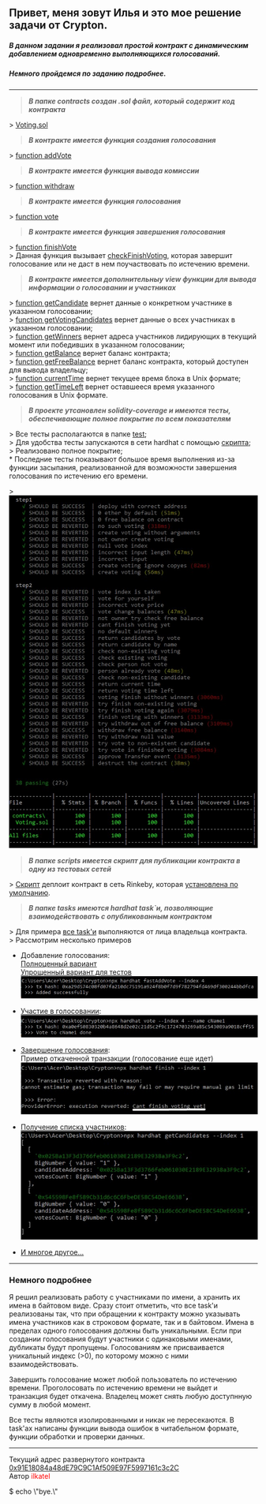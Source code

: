 ## Привет, меня зовут Илья и это мое решение задачи от Crypton.

##### В данном задании я реализовал простой контракт с динамическим добавлением одновременно выполняющихся голосований.

##### Немного пройдемся по заданию подробнее.

---

>___В папке contracts создан .sol файл, который содержит код контракта___

\> [Voting.sol](https://github.com/ilkatel/CryptonVoting/blob/d8e84f1d8f62fdcc5c57d203751e0ddf98bcce6d/contracts/Voting.sol#L7)

>___В контракте имеется функция создания голосования___

\> [function addVote](https://github.com/ilkatel/CryptonVoting/blob/d8e84f1d8f62fdcc5c57d203751e0ddf98bcce6d/contracts/Voting.sol#L55)

>___В контракте имеется функция вывода комиссии___

\> [function withdraw](https://github.com/ilkatel/CryptonVoting/blob/d8e84f1d8f62fdcc5c57d203751e0ddf98bcce6d/contracts/Voting.sol#L109)

>___В контракте имеется функция голосования___

\> [function vote](https://github.com/ilkatel/CryptonVoting/blob/d8e84f1d8f62fdcc5c57d203751e0ddf98bcce6d/contracts/Voting.sol#L71)

>___В контракте имеется функция завершения голосования___

\> [function finishVote](https://github.com/ilkatel/CryptonVoting/blob/d8e84f1d8f62fdcc5c57d203751e0ddf98bcce6d/contracts/Voting.sol#L167) <br>
\> Данная функция вызывает [checkFinishVoting](https://github.com/ilkatel/CryptonVoting/blob/d8e84f1d8f62fdcc5c57d203751e0ddf98bcce6d/contracts/Voting.sol#L147), которая завершит голосование или не даст в нем поучаствовать по истечению времени.

>___В контракте имеется дополнительныу view функции для вывода информации о голосовании и участниках___

\> [function getCandidate](https://github.com/ilkatel/CryptonVoting/blob/d8e84f1d8f62fdcc5c57d203751e0ddf98bcce6d/contracts/Voting.sol#L99) вернет данные о конкретном участнике в указанном голосовании; <br>
\> [function getVotingCandidates](https://github.com/ilkatel/CryptonVoting/blob/d8e84f1d8f62fdcc5c57d203751e0ddf98bcce6d/contracts/Voting.sol#L103) вернет данные о всех участниках в указанном голосовании; <br>
\> [function getWinners](https://github.com/ilkatel/CryptonVoting/blob/d8e84f1d8f62fdcc5c57d203751e0ddf98bcce6d/contracts/Voting.sol#L143) вернет адреса участников лидирующих в текущий момент или победивших в указанном голосовании; <br>
\> [function getBalance](https://github.com/ilkatel/CryptonVoting/blob/d8e84f1d8f62fdcc5c57d203751e0ddf98bcce6d/contracts/Voting.sol#L171) вернет баланс контракта; <br>
\> [function getFreeBalance](https://github.com/ilkatel/CryptonVoting/blob/d8e84f1d8f62fdcc5c57d203751e0ddf98bcce6d/contracts/Voting.sol#L175) вернет баланс контракта, который доступен для вывода владельцу; <br>
\> [function currentTime](https://github.com/ilkatel/CryptonVoting/blob/d8e84f1d8f62fdcc5c57d203751e0ddf98bcce6d/contracts/Voting.sol#L77) вернет текущее время блока в Unix формате; <br>
\> [function getTimeLeft](https://github.com/ilkatel/CryptonVoting/blob/d8e84f1d8f62fdcc5c57d203751e0ddf98bcce6d/contracts/Voting.sol#L179) вернет оставшееся время указанного голосования в Unix формате.

> ___В проекте утсановлен solidity-coverage и имеются тесты, обеспечивающие полное покрытие по всем показателям___

\> Все тесты располагаются в папке [test](https://github.com/ilkatel/CryptonVoting/blob/d8e84f1d8f62fdcc5c57d203751e0ddf98bcce6d/test/contractTest.js#L4); <br>
\> Для удобства тесты запускаются в сети hardhat с помощью [скрипта](https://github.com/ilkatel/CryptonVoting/blob/d8e84f1d8f62fdcc5c57d203751e0ddf98bcce6d/package.json#L8); <br>
\> Реализовано полное покрытие; <br>
\* Последние тесты показывают большое время выполнения из-за функции засыпания, реализованной для возможности завершения голосования по истечению его времени.

\> ![Покрытие тестов](images/coverage.jpg)

> ___В папке scripts имеется скрипт для публикации контракта в одну из тестовых сетей___

\> [Скрипт](https://github.com/ilkatel/CryptonVoting/blob/d8e84f1d8f62fdcc5c57d203751e0ddf98bcce6d/scripts/deploy.js#L1) деплоит контракт в сеть Rinkeby, которая [установлена по умолчанию](https://github.com/ilkatel/CryptonVoting/blob/d8e84f1d8f62fdcc5c57d203751e0ddf98bcce6d/hardhat.config.js#L19).

> ___В папке tasks имеются hardhat task`и, позволяющие взаимодействовать с опубликованным контрактом___

\> Для примера [все task'и](https://github.com/ilkatel/CryptonVoting/blob/d8e84f1d8f62fdcc5c57d203751e0ddf98bcce6d/tasks/contractTasks.js#L1) выполняются от лица владельца контракта. <br>
\> Рассмотрим несколько примеров
* Добавление голосования:<br>
[Полноценный вариант](https://github.com/ilkatel/CryptonVoting/blob/d8e84f1d8f62fdcc5c57d203751e0ddf98bcce6d/tasks/contractTasks.js#L138)<br>
[Упрощенный вариант для тестов](https://github.com/ilkatel/CryptonVoting/blob/d8e84f1d8f62fdcc5c57d203751e0ddf98bcce6d/tasks/contractTasks.js#L162)<br>
![Добавление голосования](images/task_addVote.jpg)

* [Участие в голосовании](https://github.com/ilkatel/CryptonVoting/blob/d8e84f1d8f62fdcc5c57d203751e0ddf98bcce6d/tasks/contractTasks.js#L208):<br>
![Участие в голосовании](images/task_vote.jpg)

* [Завершение голосования](https://github.com/ilkatel/CryptonVoting/blob/d8e84f1d8f62fdcc5c57d203751e0ddf98bcce6d/tasks/contractTasks.js#L225):<br>
Пример откаченной транзакции (голосование еще идет)<br>
![Завершение голосования](images/task_finish.jpg)

* [Получение списка участников](https://github.com/ilkatel/CryptonVoting/blob/d8e84f1d8f62fdcc5c57d203751e0ddf98bcce6d/tasks/contractTasks.js#L176):<br>
![Получение списка участников](images/task_candidates.jpg)

* [И многое другое...](https://github.com/ilkatel/CryptonVoting/blob/d8e84f1d8f62fdcc5c57d203751e0ddf98bcce6d/tasks/contractTasks.js#L1)

---
### Немного подробнее

Я решил реализовать работу с участниками по имени, а хранить их имена в байтовом виде. Сразу стоит отметить, что все task'и реализованы так, что при обращении к контракту можно указывать имена участников как в строковом формате, так и в байтовом. Имена в пределах одного голосования должны быть уникальными. Если при создании голосования будут участники с одинаковыми именами, дубликаты будут пропущены.
Голосованиям же присваивается уникальный индекс (>0), по которому можно с ними взаимодействовать.

Завершить голосование может любой пользователь по истечению времени. Проголосовать по истечению времени не выйдет и транзакция будет откачена.
Владелец может снять любую доступнную сумму в любой момент.

Все тесты являются изолированными и никак не пересекаются.
В task'ах написаны функции вывода ошибок в читабельном формате, функции обработки и проверки данных. 

---

Текущий адрес развернутого контракта [0x91E18084a48dE79C9C1Af509E97F5997161c3c2C](https://rinkeby.etherscan.io/address/0x91E18084a48dE79C9C1Af509E97F5997161c3c2C)<br>
Автор <span style="color: red">ilkatel</span><br>

$ echo \\"bye.\\"

